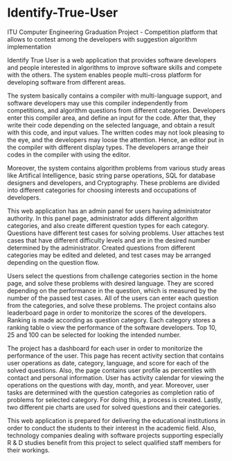 # Identify-True-User
ITU Computer Engineering Graduation Project - Competition platform that allows to contest among the developers with suggestion algorithm implementation

Identify True User is a web application that provides software developers and people interested in algorithms to improve software skills and compete with the others. The system enables people multi-cross platform for developing software from different areas.

The system basically contains a compiler with multi-language support, and software developers may use this compiler independently from competitions, and algorithm questions from different categories. Developers enter this compiler area, and define an input for the code. After that, they write their code depending on the selected language, and obtain a result with this code, and input values. The written codes may not look pleasing to the eye, and the developers may loose the attention. Hence, an editor put in the compiler with different display types. The developers arrange their codes in the compiler with using the editor.

Moreover, the system contains algorithm problems from various study areas like Artifical Intelligence, basic string parse operations, SQL for database designers and developers, and Cryptography. These problems are divided into different categories for choosing interests and occupations of developers.

This web application has an admin panel for users having administrator authority. In this panel page, administrator adds different algorithm categories, and also create different question types for each category. Questions have different test cases for solving problems. User attaches test cases that have different difficulty levels and are in the desired number determined by the administrator. Created questions from different categories may be edited and deleted, and test cases may be arranged depending on the question flow.

Users select the questions from challenge categories section in the home page, and solve these problems with desired language. They are scored depending on the performance in the question, which is measured by the number of the passed test cases. All of the users can enter each question from the categories, and solve these problems. The project contains also leaderboard page in order to monitorize the scores of the developers. Ranking is made according as question category. Each category stores a ranking table o view the performance of the software developers. Top 10, 25 and 100 can be selected for looking the intended number.

The project has a dashboard for each user in order to monitorize the performance of the user. This page has recent activity section that contains user operations as date, category, language, and score for each of the solved questions. Also, the page contains user profile as percentiles with contact and personal information. User has activity calendar for viewing the operations on the questions with day, month, and year. Moreover, user tasks are determined with the question categories as completion ratio of problems for selected category. For doing this, a process is created. Lastly, two different pie charts are used for solved questions and their categories.

This web application is prepared for delivering the educational institutions in order to conduct the students to their interest in the academic field. Also, technology companies dealing with software projects supporting especially R & D studies benefit from this project to select qualified staff members for their workings.
